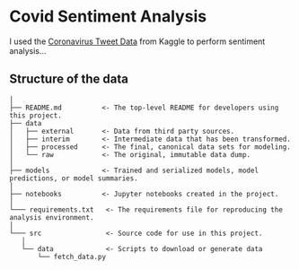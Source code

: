# Covid Sentiment Analysis

I used the [Coronavirus Tweet Data](https://www.kaggle.com/datatattle/covid-19-nlp-text-classification) from Kaggle to perform sentiment analysis...

## Structure of the data
```
│
├── README.md          <- The top-level README for developers using this project.
├── data
│   ├── external       <- Data from third party sources.
│   ├── interim        <- Intermediate data that has been transformed.
│   ├── processed      <- The final, canonical data sets for modeling.
│   └── raw            <- The original, immutable data dump.
│
├── models             <- Trained and serialized models, model predictions, or model summaries.
│
├── notebooks          <- Jupyter notebooks created in the project.
│
└─── requirements.txt   <- The requirements file for reproducing the analysis environment.
│
└─── src                <- Source code for use in this project.
   │
   └── data             <- Scripts to download or generate data
       └── fetch_data.py
```
